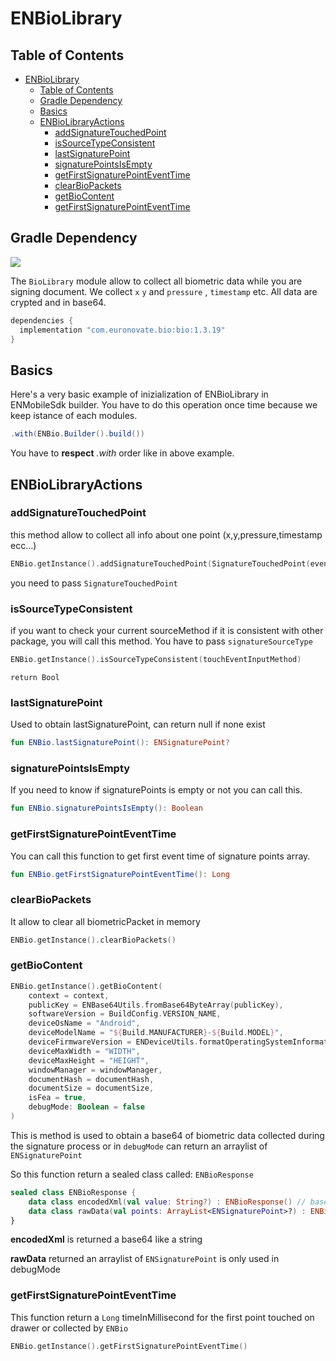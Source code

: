 # ENBioLibrary

## Table of Contents

- [ENBioLibrary](#enbiolibrary)
  - [Table of Contents](#table-of-contents)
  - [Gradle Dependency](#gradle-dependency)
  - [Basics](#basics)
  - [ENBioLibraryActions](#enbiolibraryactions)
    - [addSignatureTouchedPoint](#addsignaturetouchedpoint)
    - [isSourceTypeConsistent](#issourcetypeconsistent)
    - [lastSignaturePoint](#lastsignaturepoint)
    - [signaturePointsIsEmpty](#signaturepointsisempty)
    - [getFirstSignaturePointEventTime](#getfirstsignaturepointeventtime)
    - [clearBioPackets](#clearbiopackets)
    - [getBioContent](#getbiocontent)
    - [getFirstSignaturePointEventTime](#getfirstsignaturepointeventtime-1)

## Gradle Dependency
![](https://badgen.net/badge/stable/1.3.19/blue)

The `BioLibrary` module allow to collect all biometric data while you are signing document. We collect `x` `y` and `pressure` , `timestamp` etc. All data are crypted and in base64.

```gradle
dependencies {
  implementation "com.euronovate.bio:bio:1.3.19"
}
```
## Basics

Here's a very basic example of inizialization of ENBioLibrary in ENMobileSdk builder. You have to do this operation once time because we keep istance of each modules.

```gradle
.with(ENBio.Builder().build())
```

You have to **respect** *.with* order like in above example.

## ENBioLibraryActions

### addSignatureTouchedPoint

this method allow to collect all info about one point (x,y,pressure,timestamp ecc...)  

```kotlin
ENBio.getInstance().addSignatureTouchedPoint(SignatureTouchedPoint(eventX = eventX, eventY = eventY, eventPressure = event.pressure, isUpEvent = false, eventTime = event.eventTime,signatureSourceType = touchEventInputMethod))
```
you need to pass `SignatureTouchedPoint`


### isSourceTypeConsistent

if you want to check your current sourceMethod if it is consistent with other package, you will call this method. You have to pass `signatureSourceType`

```kotlin
ENBio.getInstance().isSourceTypeConsistent(touchEventInputMethod)
```
`return Bool`


### lastSignaturePoint

Used to obtain lastSignaturePoint, can return null if none exist

```kotlin
fun ENBio.lastSignaturePoint(): ENSignaturePoint?
```

### signaturePointsIsEmpty

If you need to know if signaturePoints is empty or not you can call this.

```kotlin
fun ENBio.signaturePointsIsEmpty(): Boolean 
```


### getFirstSignaturePointEventTime

You can call this function to get first event time of signature points array.

```kotlin
fun ENBio.getFirstSignaturePointEventTime(): Long 
```

### clearBioPackets

It allow to clear all biometricPacket in memory

```kotlin
ENBio.getInstance().clearBioPackets()
```

### getBioContent

```kotlin
ENBio.getInstance().getBioContent(
    context = context,
    publicKey = ENBase64Utils.fromBase64ByteArray(publicKey),
    softwareVersion = BuildConfig.VERSION_NAME,
    deviceOsName = "Android",
    deviceModelName = "${Build.MANUFACTURER}-${Build.MODEL}",
    deviceFirmwareVersion = ENDeviceUtils.formatOperatingSystemInformation(),
    deviceMaxWidth = "WIDTH",
    deviceMaxHeight = "HEIGHT",
    windowManager = windowManager,
    documentHash = documentHash,
    documentSize = documentSize,
    isFea = true,
    debugMode: Boolean = false
)
```

This is method is used to obtain a base64 of biometric data collected during the signature process or in `debugMode` can return an arraylist of `ENSignaturePoint`


So this function return a sealed class called: `ENBioResponse`

```kotlin
sealed class ENBioResponse {  
    data class encodedXml(val value: String?) : ENBioResponse() // base64  
    data class rawData(val points: ArrayList<ENSignaturePoint>?) : ENBioResponse()  
}
```

**encodedXml** is returned a base64 like a string 

**rawData** returned an arraylist of `ENSignaturePoint` is only used in debugMode


### getFirstSignaturePointEventTime

This function return a `Long` timeInMillisecond for the first point touched on drawer or collected by `ENBio`

```kotlin
ENBio.getInstance().getFirstSignaturePointEventTime()
```